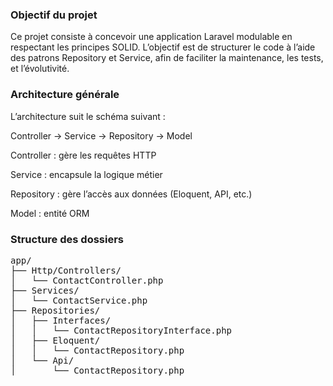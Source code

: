 <h3>Objectif du projet</h3>
<p>Ce projet consiste à concevoir une application Laravel modulable en respectant les principes SOLID. L’objectif est de structurer le code à l’aide des patrons Repository et Service, afin de faciliter la maintenance, les tests, et l’évolutivité.</p>

<h3>Architecture générale</h3>
L’architecture suit le schéma suivant :

Controller → Service → Repository → Model

Controller : gère les requêtes HTTP

Service : encapsule la logique métier

Repository : gère l’accès aux données (Eloquent, API, etc.)

Model : entité ORM

<h3>Structure des dossiers</h3>
<pre>
app/
├── Http/Controllers/
│   └── ContactController.php
├── Services/
│   └── ContactService.php
├── Repositories/
│   ├── Interfaces/
│   │   └── ContactRepositoryInterface.php
│   ├── Eloquent/
│   │   └── ContactRepository.php
│   └── Api/
│       └── ContactRepository.php
</pre>